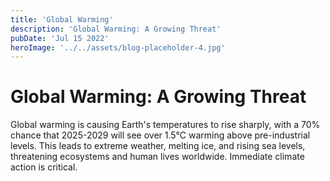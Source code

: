 ```yaml
---
title: 'Global Warming'
description: 'Global Warming: A Growing Threat'
pubDate: 'Jul 15 2022'
heroImage: '../../assets/blog-placeholder-4.jpg'
---
```


# Global Warming: A Growing Threat

Global warming is causing Earth's temperatures to rise sharply, with a 70% chance that 2025-2029 will see over 1.5°C warming above pre-industrial levels. This leads to extreme weather, melting ice, and rising sea levels, threatening ecosystems and human lives worldwide. Immediate climate action is critical.
